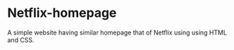 # Netflix-homepage
A simple website having similar homepage that of Netflix using using HTML and CSS.
